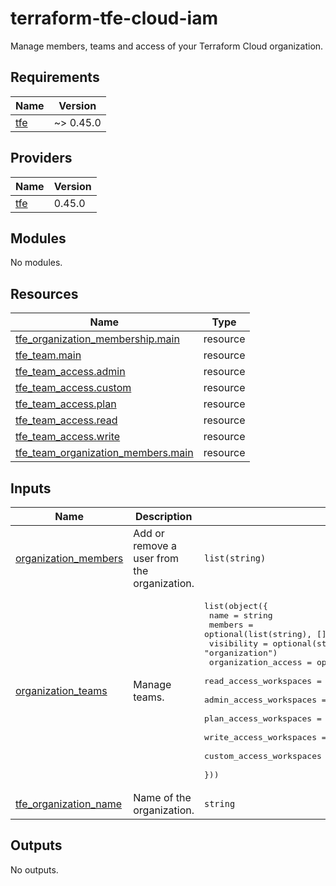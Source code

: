 # terraform-tfe-cloud-iam

Manage members, teams and access of your Terraform Cloud organization.

<!-- BEGINNING OF PRE-COMMIT-TERRAFORM DOCS HOOK -->
## Requirements

| Name | Version |
|------|---------|
| <a name="requirement_tfe"></a> [tfe](#requirement\_tfe) | ~> 0.45.0 |

## Providers

| Name | Version |
|------|---------|
| <a name="provider_tfe"></a> [tfe](#provider\_tfe) | 0.45.0 |

## Modules

No modules.

## Resources

| Name | Type |
|------|------|
| [tfe_organization_membership.main](https://registry.terraform.io/providers/hashicorp/tfe/latest/docs/resources/organization_membership) | resource |
| [tfe_team.main](https://registry.terraform.io/providers/hashicorp/tfe/latest/docs/resources/team) | resource |
| [tfe_team_access.admin](https://registry.terraform.io/providers/hashicorp/tfe/latest/docs/resources/team_access) | resource |
| [tfe_team_access.custom](https://registry.terraform.io/providers/hashicorp/tfe/latest/docs/resources/team_access) | resource |
| [tfe_team_access.plan](https://registry.terraform.io/providers/hashicorp/tfe/latest/docs/resources/team_access) | resource |
| [tfe_team_access.read](https://registry.terraform.io/providers/hashicorp/tfe/latest/docs/resources/team_access) | resource |
| [tfe_team_access.write](https://registry.terraform.io/providers/hashicorp/tfe/latest/docs/resources/team_access) | resource |
| [tfe_team_organization_members.main](https://registry.terraform.io/providers/hashicorp/tfe/latest/docs/resources/team_organization_members) | resource |

## Inputs

| Name | Description | Type | Default | Required |
|------|-------------|------|---------|:--------:|
| <a name="input_organization_members"></a> [organization\_members](#input\_organization\_members) | Add or remove a user from the organization. | `list(string)` | `[]` | no |
| <a name="input_organization_teams"></a> [organization\_teams](#input\_organization\_teams) | Manage teams. | <pre>list(object({<br>    name                     = string<br>    members                  = optional(list(string), [])<br>    visibility               = optional(string, "organization")<br>    organization_access      = optional(map(string), {})<br>    read_access_workspaces   = optional(list(string), [])<br>    admin_access_workspaces  = optional(list(string), [])<br>    plan_access_workspaces   = optional(list(string), [])<br>    write_access_workspaces  = optional(list(string), [])<br>    custom_access_workspaces = optional(list(map(string)), [])<br>  }))</pre> | `[]` | no |
| <a name="input_tfe_organization_name"></a> [tfe\_organization\_name](#input\_tfe\_organization\_name) | Name of the organization. | `string` | n/a | yes |

## Outputs

No outputs.
<!-- END OF PRE-COMMIT-TERRAFORM DOCS HOOK -->